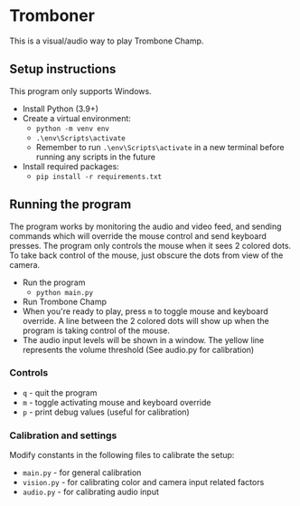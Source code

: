 # Tromboner

This is a visual/audio way to play Trombone Champ.

## Setup instructions

This program only supports Windows.
* Install Python (3.9+)
* Create a virtual environment:
  * `python -m venv env`
  * `.\env\Scripts\activate`
  * Remember to run `.\env\Scripts\activate` in a new terminal before running any scripts in the future
* Install required packages:
  * `pip install -r requirements.txt`

## Running the program

The program works by monitoring the audio and video feed, and sending commands which will override
the mouse control and send keyboard presses. The program only controls the mouse when it sees 2 colored
dots. To take back control of the mouse, just obscure the dots from view of the camera.

* Run the program
  * `python main.py`
* Run Trombone Champ
* When you're ready to play, press `m` to toggle mouse and keyboard override. A line between the 2 colored dots will show up when the program is taking control of the mouse.
* The audio input levels will be shown in a window. The yellow line represents the volume threshold (See audio.py for calibration)

### Controls
* `q` - quit the program
* `m` - toggle activating mouse and keyboard override
* `p` - print debug values (useful for calibration)

### Calibration and settings
Modify constants in the following files to calibrate the setup:

* `main.py` - for general calibration
* `vision.py` - for calibrating color and camera input related factors
* `audio.py` - for calibrating audio input